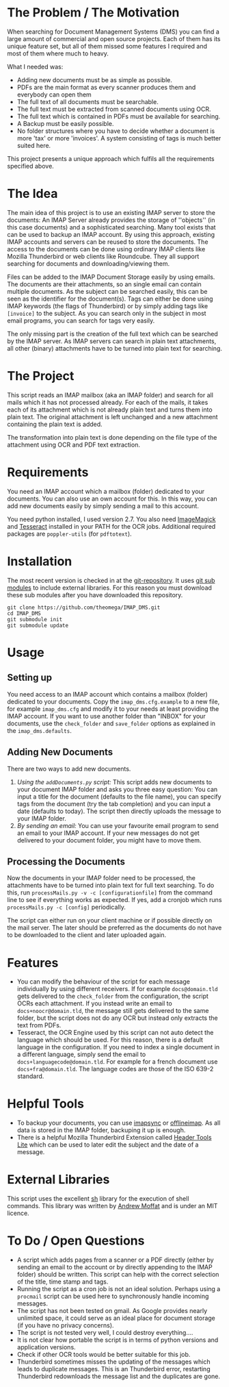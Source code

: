 The Problem / The Motivation
===========================

When searching for Document Management Systems (DMS) you can find a large amount
of commercial and open source projects. Each of them has its unique feature set,
but all of them missed some features I required and most of them where much to
heavy.

What I needed was:

   - Adding new documents must be as simple as possible.
   - PDFs are the main format as every scanner produces them and everybody can
     open them
   - The full text of all documents must be searchable.
   - The full text must be extracted from scanned documents using OCR.
   - The full text which is contained in PDFs must be available for searching.
   - A Backup must be easily possible.
   - No folder structures where you have to decide whether a document is more
     'tax' or more 'invoices'. A system consisting of tags is much better suited
     here.

This project presents a unique approach which fulfils all the requirements
specified above. 

The Idea
========

The main idea of this project is to use an existing IMAP server to store the
documents: An IMAP Server already provides the storage of ''objects'' (in this
case documents) and a sophisticated searching. Many tool exists that can be used
to backup an IMAP account. By using this approach, existing IMAP accounts and
servers can be reused to store the documents. The access to the documents can be
done using ordinary IMAP clients like Mozilla Thunderbird or web clients like
Roundcube. They all support searching for documents and downloading/viewing
them.

Files can be added to the IMAP Document Storage easily by using emails. The
documents are their attachments, so an single email can contain multiple
documents. As the subject can be searched easily, this can be seen as the
identifier for the document(s). Tags can either be done using IMAP keywords (the
flags of Thunderbird) or by simply adding tags like `[invoice]` to the subject.
As you can search only in the subject in most email programs, you can search
for tags very easily.

The only missing part is the creation of the full text which can be searched by
the IMAP server. As IMAP servers can search in plain text attachments, all other
(binary) attachments have to be turned into plain text for searching.

The Project
==========

This script reads an IMAP mailbox (aka an IMAP folder) and search for all mails
which it has not processed already. For each of the mails, it takes each of its
attachment which is not already plain text and turns them into plain text. The
original attachment is left unchanged and a new attachment containing the plain
text is added.

The transformation into plain text is done depending on the file type of the
attachment using OCR and PDF text extraction.

Requirements
============

You need an IMAP account which a mailbox (folder) dedicated to your documents.
You can also use an own account for this. In this way, you can add new documents
easily by simply sending a mail to this account.

You need python installed, I used version 2.7. You also need [ImageMagick][im]
and [Tesseract][tess] installed in your PATH for the OCR jobs. Additional required
packages are `poppler-utils` (for `pdftotext`).

   [im]: http://www.imagemagick.org
   [tess]: http://code.google.com/p/tesseract-ocr/

Installation
===========

The most recent version is checked in at the [git-repository][gitrepo]. It uses
[git sub modules][gitsubmodules] to include external libraries. For this reason
you must download these sub modules after you have downloaded this repository.

    git clone https://github.com/theomega/IMAP_DMS.git
    cd IMAP_DMS
    git submodule init
    git submodule update

   [gitrepo]: https://github.com/theomega/IMAP_DMS
   [gitsubmodules]: http://git-scm.com/book/en/Git-Tools-Submodules

Usage
=====

Setting up
---------

You need access to an IMAP account which contains a mailbox (folder) dedicated
to your documents. Copy the `imap_dms.cfg.example` to a new file, for example
`imap_dms.cfg` and modify it to your needs at least providing the IMAP account.
If you want to use another folder than "INBOX" for your documents, use the
`check_folder` and `save_folder` options as explained in the
`imap_dms.defaults`. 

Adding New Documents
-------------------

There are two ways to add new documents.

   1. _Using the `addDocuments.py` script:_ This script adds new documents to
      your document IMAP folder and asks you three easy question: You can input
      a title for the document (defaults to the file name), you can specify tags
      from the document (try the tab completion) and you can input a date
      (defaults to today). The script then directly uploads the message to your
      IMAP folder.
   2. _By sending an email:_ You can use your favourite email program to send an
       email to your IMAP account. If your new messages do not get delivered to
       your document folder, you might have to move them.

Processing the Documents
----------------

Now the documents in your IMAP folder need to be processed, the attachments have
to be turned into plain text for full text searching. To do this, run
`processMails.py -v -c [configurationfile]` from the command line to see if
everything works as expected. If yes, add a cronjob which runs `processMails.py
-c [config]` periodically.

The script can either run on your client machine or if possible directly on the
mail server. The later should be preferred as the documents do not have to be
downloaded to the client and later uploaded again.

Features
========

   - You can modify the behaviour of the script for each message individually by
     using different receivers. If for example `docs@domain.tld` gets delivered
     to the `check_folder` from the configuration, the script OCRs each
     attachment. If you instead write an email to `docs+noocr@domain.tld`, the
     message still gets delivered to the same folder, but the script does not do
     any OCR but instead only extracts the text from PDFs.
   - Tesseract, the OCR Engine used by this script can not auto detect the
     language which should be used. For this reason, there is a default language
     in the configuration. If you need to index a single document in a different
     language, simply send the email to `docs+languagecode@domain.tld`. For
     example for a french document use `docs+fra@domain.tld`. The language codes
     are those of the ISO 639-2 standard.


Helpful Tools
==============

   - To backup your documents, you can use [imapsync][imsync] or
     [offlineimap][offim]. As all data is stored in the IMAP folder, backuping
     it up is enough.
   - There is a helpful Mozilla Thunderbird Extension called [Header Tools
     Lite][headtools] which can be used to later edit the subject and the date
     of a message.

   [imsync]: http://imapsync.lamiral.info/
   [offim]: http://offlineimap.org/
   [headtools]: https://addons.mozilla.org/en-US/thunderbird/addon/header-tools-lite


External Libraries
==================

This script uses the excellent [sh][shrepo] library for the execution of shell
commands. This library was written by [Andrew Moffat][amoffat] and is under an
MIT licence.


   [shrepo]: https://github.com/amoffat/sh
   [amoffat]: https://github.com/amoffat

To Do / Open Questions
====================

   - A script which adds pages from a scanner or a PDF directly (either by
     sending an email to the account or by directly appending to the IMAP
     folder) should be written. This script can help with the correct selection
     of the title, time stamp and tags.
   - Running the script as a cron job is not an ideal solution. Perhaps using a
     `procmail` script can be used here to synchronously handle incoming
     messages.
   - The script has not been tested on gmail. As Google provides nearly
     unlimited space, it could serve as an ideal place for document storage (if
     you have no privacy concerns).
   - The script is not tested very well, I could destroy everything....
   - It is not clear how portable the script is in terms of python versions and
     application versions.
   - Check if other OCR tools would be better suitable for this job.
   - Thunderbird sometimes misses the updating of the messages which leads to
     duplicate messages. This is an Thunderbird error, restarting Thunderbird
     redownloads the message list and the duplicates are gone.
